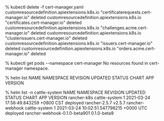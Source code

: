 % kubectl delete -f cert-manager.yaml
customresourcedefinition.apiextensions.k8s.io "certificaterequests.cert-manager.io" deleted
customresourcedefinition.apiextensions.k8s.io "certificates.cert-manager.io" deleted
customresourcedefinition.apiextensions.k8s.io "challenges.acme.cert-manager.io" deleted
customresourcedefinition.apiextensions.k8s.io "clusterissuers.cert-manager.io" deleted
customresourcedefinition.apiextensions.k8s.io "issuers.cert-manager.io" deleted
customresourcedefinition.apiextensions.k8s.io "orders.acme.cert-manager.io" deleted

 %  kubectl get pods --namespace cert-manager
No resources found in cert-manager namespace.

% helm list
NAME	NAMESPACE	REVISION	UPDATED	STATUS	CHART	APP VERSION

 % helm list  -n cattle-system
NAME           	NAMESPACE    	REVISION	UPDATED                                	STATUS  	CHART                        	APP VERSION
rancher-k8s    	cattle-system	1       	2021-03-24 17:56:49.843259 +0800 CST   	deployed	rancher-2.5.7                	v2.5.7
rancher-webhook	cattle-system	1       	2021-03-24 10:02:51.547798215 +0000 UTC	deployed	rancher-webhook-0.1.0-beta901	0.1.0-beta9

